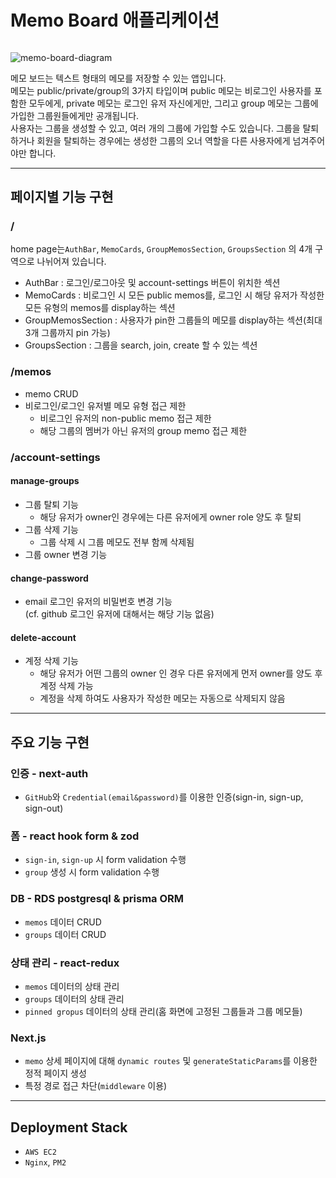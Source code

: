 # Memo Board 애플리케이션

######

![memo-board-diagram](/images/memo-board-diagram.png)

메모 보드는 텍스트 형태의 메모를 저장할 수 있는 앱입니다.  
메모는 public/private/group의 3가지 타입이며 public 메모는 비로그인 사용자를 포함한 모두에게, private 메모는 로그인 유저 자신에게만, 그리고 group 메모는 그룹에 가입한 그룹원들에게만 공개됩니다.  
사용자는 그룹을 생성할 수 있고, 여러 개의 그룹에 가입할 수도 있습니다. 그룹을 탈퇴하거나 회원을 탈퇴하는 경우에는 생성한 그룹의 오너 역할을 다른 사용자에게 넘겨주어야만 합니다.

---

## 페이지별 기능 구현

### /

home page는`AuthBar`, `MemoCards`, `GroupMemosSection`, `GroupsSection` 의 4개 구역으로 나뉘어져 있습니다.

- AuthBar
  : 로그인/로그아웃 및 account-settings 버튼이 위치한 섹션
- MemoCards
  : 비로그인 시 모든 public memos를, 로그인 시 해당 유저가 작성한 모든 유형의 memos를 display하는 섹션
- GroupMemosSection
  : 사용자가 pin한 그룹들의 메모를 display하는 섹션(최대 3개 그룹까지 pin 가능)
- GroupsSection
  : 그룹을 search, join, create 할 수 있는 섹션

### /memos

- memo CRUD
- 비로그인/로그인 유저별 메모 유형 접근 제한
  - 비로그인 유저의 non-public memo 접근 제한
  - 해당 그룹의 멤버가 아닌 유저의 group memo 접근 제한

### /account-settings

#### manage-groups

- 그룹 탈퇴 기능
  - 해당 유저가 owner인 경우에는 다른 유저에게 owner role 양도 후 탈퇴
- 그룹 삭제 기능
  - 그룹 삭제 시 그룹 메모도 전부 함께 삭제됨
- 그룹 owner 변경 기능

#### change-password

- email 로그인 유저의 비밀번호 변경 기능  
  (cf. github 로그인 유저에 대해서는 해당 기능 없음)

#### delete-account

- 계정 삭제 기능
  - 해당 유저가 어떤 그룹의 owner 인 경우 다른 유저에게 먼저 owner를 양도 후 계정 삭제 가능
  - 계정을 삭제 하여도 사용자가 작성한 메모는 자동으로 삭제되지 않음

---

## 주요 기능 구현

### 인증 - next-auth

- `GitHub`와 `Credential(email&password)`를 이용한 인증(sign-in, sign-up, sign-out)

### 폼 - react hook form & zod

- `sign-in`, `sign-up` 시 form validation 수행
- `group` 생성 시 form validation 수행

### DB - RDS postgresql & prisma ORM

- `memos` 데이터 CRUD
- `groups` 데이터 CRUD

### 상태 관리 - react-redux

- `memos` 데이터의 상태 관리
- `groups` 데이터의 상태 관리
- `pinned gropus` 데이터의 상태 관리(홈 화면에 고정된 그룹들과 그룹 메모들)

### Next.js

- `memo` 상세 페이지에 대해 `dynamic routes` 및 `generateStaticParams`를 이용한 정적 페이지 생성
- 특정 경로 접근 차단(`middleware` 이용)

---

## Deployment Stack

- `AWS EC2`
- `Nginx`, `PM2`
